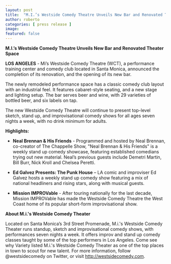 ```yaml
---
layout: post
title:  "M.I.’s Westside Comedy Theatre Unveils New Bar and Renovated Theater Space"
author: roberto
categories: [ press release ]
image: 
featured: false
---
```


**M.I.’s Westside Comedy Theatre Unveils New Bar and Renovated Theater Space**



**LOS ANGELES** - Mi’s Westside Comedy Theatre (WCT), a performance training center and comedy club located in Santa Monica, announced the completion of its renovation, and the opening of its new bar. 

The newly remodeled performance space has a classic comedy club layout with an industrial feel. It features cabaret-style seating, and a new stage and lighting setup. The bar serves beer and wine, with 29 varieties of bottled beer, and six labels on tap.

The new Westside Comedy Theatre will continue to present top-level sketch, stand up, and improvisational comedy shows for all ages seven nights a week, with no drink minimum for adults.



**Highlights:**

- **Neal Brennan & His Friends** - Programmed and hosted by Neal Brennan, co-creator of The Chappelle Show, "Neal Brennan & His Friends" is a weekly stand up comedy showcase, featuring established comedians trying out new material. Neal’s previous guests include Demetri Martin, Bill Burr, Nick Kroll and Chelsea Peretti. 

- **Ed Galvez Presents: The Punk House** – LA comic and improviser Ed Galvez hosts a weekly stand up comedy show featuring a mix of national headliners and rising stars, along with musical guests. 

- **Mission IMPROVable** -  After touring  nationally for the last decade, Mission IMPROVable  has made the Westside Comedy Theatre the West Coast home of its popular short-form improvisational show.



**About M.i.'s Westside Comedy Theater**

Located on Santa Monica’s 3rd Street Promenade, M.i.'s Westside Comedy Theater runs standup, sketch and improvisational comedy shows, with performances seven nights a week. It offers improv and stand up comedy classes taught by some of the top performers in Los Angeles. Come see why Variety listed M.i.'s Westside Comedy Theater as one of the top places in town to scout for new talent. For more information, follow @westsidecomedy on Twitter, or visit http://westsidecomedy.com.